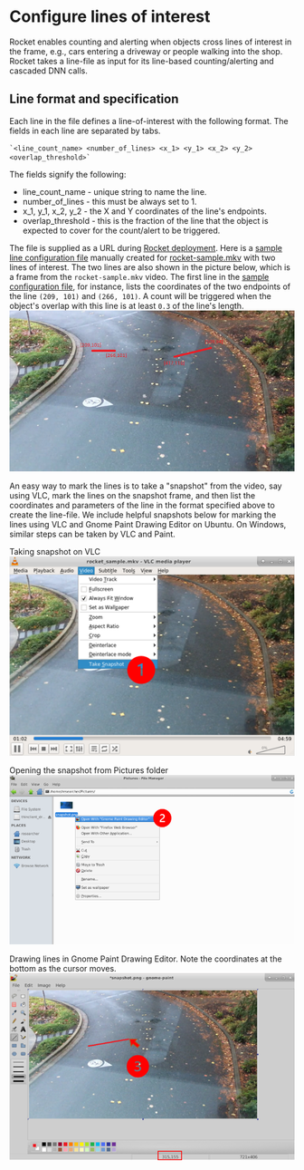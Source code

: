 # Configure lines of interest

Rocket enables counting and alerting when objects cross lines of interest in the frame, e.g., cars entering a driveway or people walking into the shop. Rocket takes a line-file as input for its line-based counting/alerting and cascaded DNN calls. 

## Line format and specification 

Each line in the file defines a line-of-interest with the following format. The fields in each line are separated by tabs.

	`<line_count_name> <number_of_lines> <x_1> <y_1> <x_2> <y_2> <overlap_threshold>`

The fields signify the following:
* line_count_name - unique string to name the line.
* number_of_lines - this must be always set to 1.
* x_1, y_1, x_2, y_2 - the X and Y coordinates of the line's endpoints.
* overlap_threshold - this is the fraction of the line that the object is expected to cover for the count/alert to be triggered.  

The file is supplied as a URL during [Rocket deployment](./deploy_to_iot_edge_device.ipynb). Here is a [sample line configuration file](https://aka.ms/linesample) manually created for [rocket-sample.mkv](https://aka.ms/lva-rocket-videosample) with two lines of interest. The two lines are also shown in the picture below, which is a frame from the `rocket-sample.mkv` video. The first line in the [sample configuration file](https://aka.ms/linesample), for instance, lists the coordinates of the two endpoints of the line `(209, 101)` and `(266, 101)`. A count will be triggered when the object's overlap with this line is at least `0.3` of the line's length.  
	<img src="documents/_line_sample.png" alt="sampleline" width="700">

An easy way to mark the lines is to take a "snapshot" from the video, say using VLC, mark the lines on the snapshot frame, and then list the coordinates and parameters of the line in the format specified above to create the line-file. We include helpful snapshots below for marking the lines using VLC and Gnome Paint Drawing Editor on Ubuntu. On Windows, similar steps can be taken by VLC and Paint.    

Taking snapshot on VLC  
<img src="documents/_line_drawing_1.png" alt="sampleline" width="550">  

Opening the snapshot from Pictures folder  
<img src="documents/_line_drawing_2.png" alt="sampleline" width="550">  

Drawing lines in Gnome Paint Drawing Editor. Note the coordinates at the bottom as the cursor moves.  
<img src="documents/_line_drawing_3.png" alt="sampleline" width="550">